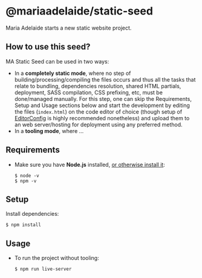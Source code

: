 # @mariaadelaide/static-seed

Maria Adelaide starts a new static website project.

## How to use this seed?

MA Static Seed can be used in two ways:

- In a **completely static mode**, where no step of building/processing/compiling the files occurs and thus all the tasks that relate to bundling, dependencies resolution, shared HTML partials, deployment, SASS compilation, CSS prefixing, etc, must be done/managed manually. For this step, one can skip the Requirements, Setup and Usage sections below and start the development by editing the files (`index.html`) on the code editor of choice (though setup of [EditorConfig](https://editorconfig.org) is highly recommended nonetheless) and upload them to an web server/hosting for deployment using any preferred method.
- In a **tooling mode**, where ... 

## Requirements

-   Make sure you have **Node.js** installed, [or otherwise install it](https://nodejs.org/en/download/):
    
    ```shell
    $ node -v
    $ npm -v
    ```

## Setup

Install dependencies:

```shell
$ npm install
```

## Usage

-   To run the project without tooling:
    
    ```shell
    $ npm run live-server
    ```
